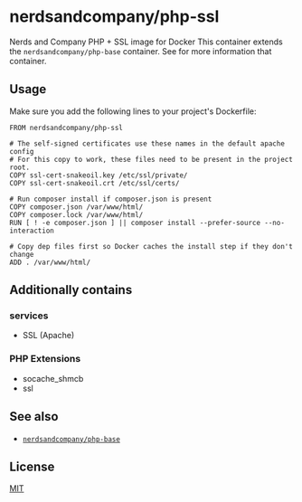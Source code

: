 # nerdsandcompany/php-ssl
Nerds and Company PHP + SSL image for Docker
This container extends the `nerdsandcompany/php-base` container. See for more information that container.

## Usage

Make sure you add the following lines to your project's Dockerfile:
```
FROM nerdsandcompany/php-ssl

# The self-signed certificates use these names in the default apache config
# For this copy to work, these files need to be present in the project root.
COPY ssl-cert-snakeoil.key /etc/ssl/private/
COPY ssl-cert-snakeoil.crt /etc/ssl/certs/

# Run composer install if composer.json is present
COPY composer.json /var/www/html/
COPY composer.lock /var/www/html/
RUN [ ! -e composer.json ] || composer install --prefer-source --no-interaction

# Copy dep files first so Docker caches the install step if they don't change
ADD . /var/www/html/
```

## Additionally contains

### services
 - SSL (Apache)

### PHP Extensions
 - socache_shmcb
 - ssl

## See also
- [`nerdsandcompany/php-base`](https://github.com/nerds-and-company/docker-php-base)

## License
[MIT](LICENSE)
